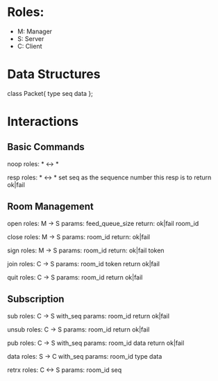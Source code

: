 # Roles:

* M: Manager
* S: Server
* C: Client

# Data Structures

class Packet{
	type
	seq
	data
};

# Interactions

## Basic Commands

noop
	roles: * <-> *

resp
	roles: * <-> *
	set seq as the sequence number this resp is to
	return ok|fail

## Room Management

open
	roles: M -> S
	params: feed_queue_size
	return: ok|fail room_id

close
	roles: M -> S
	params: room_id
	return: ok|fail

sign
	roles: M -> S
	params: room_id
	return: ok|fail token

join
	roles: C -> S
	params: room_id token
	return ok|fail

quit
	roles: C -> S
	params: room_id
	return ok|fail

## Subscription

sub
	roles: C -> S
	with_seq
	params: room_id
	return ok|fail

unsub
	roles: C -> S
	params: room_id
	return ok|fail

pub
	roles: C -> S
	with_seq
	params: room_id data
	return ok|fail

data
	roles: S -> C
	with_seq
	params: room_id type data

retrx
	roles: C <-> S
	params: room_id seq








